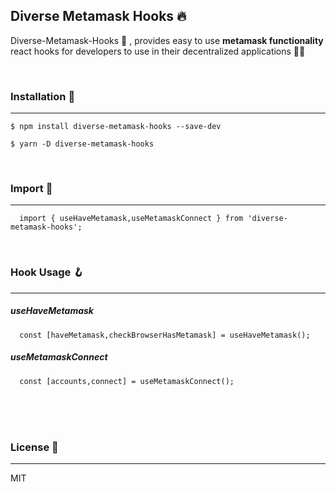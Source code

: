 ## Diverse Metamask Hooks 🔥
Diverse-Metamask-Hooks 💯 , provides easy to use **metamask functionality**  react hooks for developers to use in their decentralized applications 🥰✨

<br/>

### Installation 🤩
---
````
$ npm install diverse-metamask-hooks --save-dev
````
````
$ yarn -D diverse-metamask-hooks
````

<br/>

### Import 👾
---
````
  import { useHaveMetamask,useMetamaskConnect } from 'diverse-metamask-hooks';
````

<br/>

### Hook Usage 🪝
---

##### useHaveMetamask
````
  const [haveMetamask,checkBrowserHasMetamask] = useHaveMetamask();
````

##### useMetamaskConnect
````
  const [accounts,connect] = useMetamaskConnect();
````

<br/>
<br/>
<br/>

### License 📝
---
MIT
